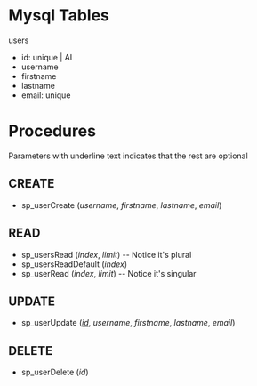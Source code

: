 # Mysql Tables
users
- id: unique | AI
- username
- firstname
- lastname
- email: unique

# Procedures

Parameters with underline text indicates that the rest are optional

## CREATE
- sp_userCreate (<i>username</i>, <i>firstname</i>, <i>lastname</i>, <i>email</i>)

## READ
- sp_usersRead (<i>index</i>, <i>limit</i>) -- Notice it's plural
- sp_usersReadDefault (<i>index</i>)
- sp_userRead (<i>index</i>, <i>limit</i>) -- Notice it's singular

## UPDATE
- sp_userUpdate (<i><u>id</u></i>, <i>username</i>, <i>firstname</i>, <i>lastname</i>, <i>email</i>)

## DELETE
- sp_userDelete (<i>id</i>)